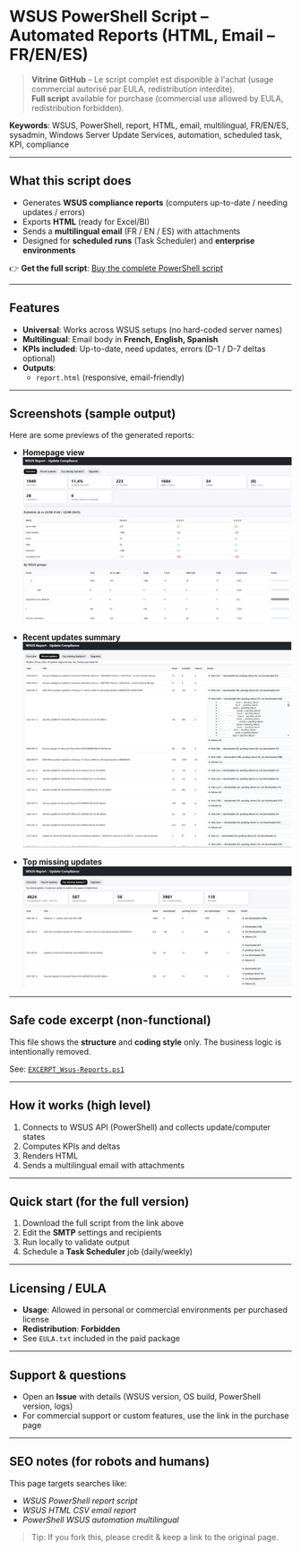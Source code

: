 # WSUS PowerShell Script – Automated Reports (HTML, Email – FR/EN/ES)

> **Vitrine GitHub** – Le script complet est disponible à l'achat (usage commercial autorisé par EULA, redistribution interdite).  
> **Full script** available for purchase (commercial use allowed by EULA, redistribution forbidden).

**Keywords**: WSUS, PowerShell, report, HTML, email, multilingual, FR/EN/ES, sysadmin, Windows Server Update Services, automation, scheduled task, KPI, compliance

---

## What this script does
- Generates **WSUS compliance reports** (computers up-to-date / needing updates / errors)
- Exports **HTML** (ready for Excel/BI)
- Sends a **multilingual email** (FR / EN / ES) with attachments
- Designed for **scheduled runs** (Task Scheduler) and **enterprise environments**

👉 **Get the full script**: [Buy the complete PowerShell script](https://yanosh77.github.io/wsus-powershell-reports/)  

---

## Features
- **Universal**: Works across WSUS setups (no hard-coded server names)  
- **Multilingual**: Email body in **French, English, Spanish**  
- **KPIs included**: Up-to-date, need updates, errors (D-1 / D-7 deltas optional)  
- **Outputs**:  
  - `report.html` (responsive, email-friendly)  

---

## Screenshots (sample output)
Here are some previews of the generated reports:

- **Homepage view**  
  ![Homepage](Homepage.png)

- **Recent updates summary**  
  ![Recent updates](RecentUpdates.png)

- **Top missing updates**  
  ![Top missing](TopMissing.png)

---

## Safe code excerpt (non-functional)
This file shows the **structure** and **coding style** only. The business logic is intentionally removed.

See: [`EXCERPT_Wsus-Reports.ps1`](EXCERPT_Wsus-Reports.ps1)

---

## How it works (high level)
1. Connects to WSUS API (PowerShell) and collects update/computer states  
2. Computes KPIs and deltas  
3. Renders HTML 
4. Sends a multilingual email with attachments  

---

## Quick start (for the full version)
1. Download the full script from the link above  
2. Edit the **SMTP** settings and recipients  
3. Run locally to validate output  
4. Schedule a **Task Scheduler** job (daily/weekly)  

---

## Licensing / EULA
- **Usage**: Allowed in personal or commercial environments per purchased license  
- **Redistribution**: **Forbidden**  
- See `EULA.txt` included in the paid package  

---

## Support & questions
- Open an **Issue** with details (WSUS version, OS build, PowerShell version, logs)  
- For commercial support or custom features, use the link in the purchase page  

---

## SEO notes (for robots and humans)
This page targets searches like:  
- *WSUS PowerShell report script*  
- *WSUS HTML CSV email report*  
- *PowerShell WSUS automation multilingual*  

> Tip: If you fork this, please credit & keep a link to the original page.

